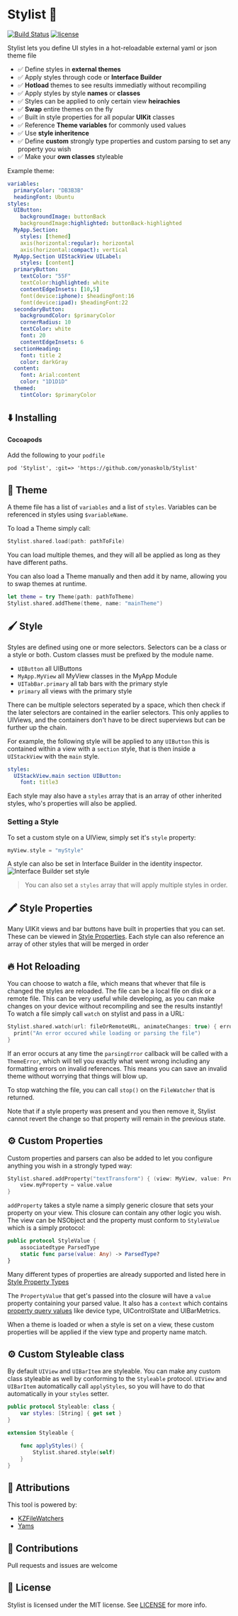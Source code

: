#  Stylist 🎨

[![Build Status](https://img.shields.io/circleci/project/github/yonaskolb/Stylist.svg?style=for-the-badge)](https://circleci.com/gh/yonaskolb/Stylist)
[![license](https://img.shields.io/github/license/yonaskolb/Stylist.svg?style=for-the-badge)](https://github.com/yonaskolb/Stylist/blob/master/LICENSE)

Stylist lets you define UI styles in a hot-reloadable external yaml or json theme file

- ✅ Define styles in **external themes**
- ✅ Apply styles through code or **Interface Builder**
- ✅ **Hotload** themes to see results immediatly without recompiling
- ✅ Apply styles by style **names** or **classes**
- ✅ Styles can be applied to only certain view **heirachies**
- ✅ **Swap** entire themes on the fly
- ✅ Built in style properties for all popular **UIKit** classes
- ✅ Reference **Theme variables** for commonly used values
- ✅ Use **style inheritence**
- ✅ Define **custom** strongly type properties and custom parsing to set any property you wish
- ✅ Make your **own classes** styleable

Example theme:

```yaml
variables:
  primaryColor: "DB3B3B"
  headingFont: Ubuntu
styles:
  UIButton:
    backgroundImage: buttonBack
    backgroundImage:highlighted: buttonBack-highlighted
  MyApp.Section:
    styles: [themed]
    axis(horizontal:regular): horizontal
    axis(horizontal:compact): vertical
  MyApp.Section UIStackView UILabel:
    styles: [content]
  primaryButton:
    textColor: "55F"
    textColor:highlighted: white
    contentEdgeInsets: [10,5]
    font(device:iphone): $headingFont:16
    font(device:ipad): $headingFont:22
  secondaryButton:
    backgroundColor: $primaryColor
    cornerRadius: 10
    textColor: white
    font: 20
    contentEdgeInsets: 6
  sectionHeading:
    font: title 2
    color: darkGray
  content:
    font: Arial:content
    color: "1D1D1D"
  themed:
    tintColor: $primaryColor
```

## ⬇️ Installing

#### Cocoapods
Add the following to your `podfile`

```
pod 'Stylist', :git=> 'https://github.com/yonaskolb/Stylist'
```

## 🎨 Theme
A theme file has a list of `variables` and a list of `styles`.
Variables can be referenced in styles using `$variableName`.

To load a Theme simply call:

```swift
Stylist.shared.load(path: pathToFile)
```

You can load multiple themes, and they will all be applied as long as they have different paths.

You can also load a Theme manually and then add it by name, allowing you to swap themes at runtime.

```swift
let theme = try Theme(path: pathToTheme)
Stylist.shared.addTheme(theme, name: "mainTheme")
```

## 🖌 Style

Styles are defined using one or more selectors. Selectors can be a class or a style or both. Custom classes must be prefixed by the module name. 

- `UIButton` all UIButtons
- `MyApp.MyView` all MyView classes in the MyApp Module
- `UITabBar.primary` all tab bars with the primary style
- `primary` all views with the primary style

There can be multiple selectors seperated by a space, which then check if the later selectors are contained in the earlier selectors. This only applies to UIViews, and the containers don't have to be direct superviews but can be further up the chain.

For example, the following style will be applied to any `UIButton` this is contained within a view with a `section` style, that is then inside a `UIStackView` with the `main` style.

```yaml
styles:
  UIStackView.main section UIButton:
    font: title3
```

Each style may also have a `styles` array that is an array of other inherited styles, who's properties will also be applied.

### Setting a Style
To set a custom style on a UIView, simply set it's `style` property:

```swift
myView.style = "myStyle"
```

A style can also be set in Interface Builder in the identity inspector.
![Interface Builder set style](Resources/IB_set_style.png)

> You can also set a `styles` array that will apply multiple styles in order.

## 🖍 Style Properties
Many UIKit views and bar buttons have built in properties that you can set. These can be viewed in [Style Properties](Docs/StyleProperties.MD).
Each style can also reference an array of other styles that will be merged in order

## 🔥 Hot Reloading
You can choose to watch a file, which means that whever that file is changed the styles are reloaded. The file can be a local file on disk or a remote file.
This can be very useful while developing, as you can make changes on your device without recompiling and see the results instantly! To watch a file simply call `watch` on stylist and pass in a URL:

```swift
Stylist.shared.watch(url: fileOrRemoteURL, animateChanges: true) { error in
  print("An error occured while loading or parsing the file")
}
```
If an error occurs at any time the `parsingError` callback will be called with a `ThemeError`, which will tell you exactly what went wrong including any formatting errors on invalid references. This means you can save an invalid theme without worrying that things will blow up.

To stop watching the file, you can call `stop()` on the `FileWatcher` that is returned.

Note that if a style property was present and you then remove it, Stylist cannot revert the change so that property will remain in the previous state.

## ⚙️ Custom Properties
Custom properties and parsers can also be added to let you configure anything you wish in a strongly typed way:

```swift
Stylist.shared.addProperty("textTransform") { (view: MyView, value: PropertyValue<MyProperty>) in
    view.myProperty = value.value
}
```
`addProperty` takes a style name a simply generic closure that sets your property on your view. This closure can contain any other logic you wish. The view can be NSObject and the property must conform to `StyleValue` which is a simply protocol:

```swift
public protocol StyleValue {
    associatedtype ParsedType
    static func parse(value: Any) -> ParsedType?
}
```

Many different types of properties are already supported and listed here in [Style Property Types](Docs/StyleProperties.MD#types)

The `PropertyValue` that get's passed into the closure will have a `value` property containing your parsed value. It also has a `context` which contains [property query values](Docs/StyleProperties.MD#queries) like device type,  UIControlState and UIBarMetrics.

When a theme is loaded or when a style is set on a view, these custom properties will be applied if the view type and property name match.

## ⚙️ Custom Styleable class
By default `UIView` and `UIBarItem` are styleable. You can make any custom class styleable as well by conforming to the `Styleable` protocol.
`UIView` and `UIBarItem` automatically call `applyStyles`, so you will have to do that automatically in your `styles` setter.

```swift
public protocol Styleable: class {
    var styles: [String] { get set }
}

extension Styleable {

    func applyStyles() {
        Stylist.shared.style(self)
    }
}
```

## 👥 Attributions

This tool is powered by:

- [KZFileWatchers](https://github.com/krzysztofzablocki/KZFileWatchers)
- [Yams](https://github.com/jpsim/Yams)

## 👤 Contributions
Pull requests and issues are welcome

## 📄 License

Stylist is licensed under the MIT license. See [LICENSE](LICENSE) for more info.
